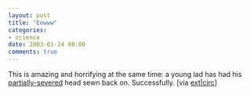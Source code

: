 ```yaml
---
layout: post
title: "Eewww"
categories:
- science
date: 2003-01-24 00:00
comments: true
---
```


<p>This is amazing and horrifying at the same time: a young lad has had his <a href="http://abcnews.go.com/sections/GMA/DrJohnson/GMA030121Reattached_head.html" title="Partially severed head">partially-severed</a> head sewn back on. Successfully. [via <a href="http://www.danhon.com/ec/" title="ext|circ">ext|circ</a>]</p>


